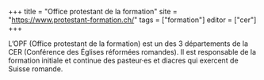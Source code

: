 +++
title = "Office protestant de la formation"
site = "https://www.protestant-formation.ch/"
tags = ["formation"]
editor = ["cer"]
+++

L’OPF (Office protestant de la formation) est un des 3 départements de la CER (Conférence des Églises réformées romandes). Il est responsable de la formation initiale et continue des pasteur·es et diacres qui exercent de Suisse romande.
